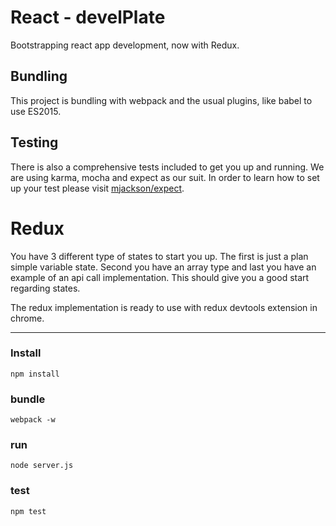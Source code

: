 <!--
@Author: Andreee Ray <develdoe>
@Date:   2017-03-10T00:42:05+01:00
@Email:  me@andreeray.se
@Filename: readme.md
@Last modified by:   develdoe
@Last modified time: 2017-03-12T18:43:29+01:00
-->



# React - develPlate

Bootstrapping react app development, now with Redux.

## Bundling

This project is bundling with webpack and the usual plugins, like babel to use ES2015.

## Testing

There is also a comprehensive tests included to get you up and running. We are using karma, mocha and expect as our suit.
In order to learn how to set up your test please visit [mjackson/expect](https://github.com/mjackson/expect).

# Redux

You have 3 different type of states to start you up. The first is just a plan simple variable state.
Second you have an array type and last you have an example of an api call implementation. This should
give you a good start regarding states.

The redux implementation is ready to use with redux devtools extension in chrome.


----

### Install

```
npm install
```

### bundle

```
webpack -w
```

### run

```
node server.js
```

### test

```
npm test
```
